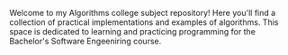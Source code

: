 Welcome to my Algorithms college subject repository! Here you'll find a collection of practical implementations and examples of algorithms. This space is dedicated to learning and practicing programming for the Bachelor's Software Engeeniring course.
